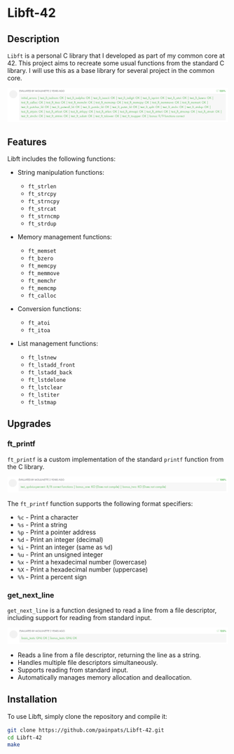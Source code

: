# Libft-42

## Description

`Libft` is a personal C library that I developed as part of my common core at 42. This project aims to recreate some usual functions from the standard C library. I will use this as a base library for several project in the common core.

![Libft results](Assets/libft.png)
 
## Features

Libft includes the following functions:

- String manipulation functions:
  - `ft_strlen`
  - `ft_strcpy`
  - `ft_strncpy`
  - `ft_strcat`
  - `ft_strncmp`
  - `ft_strdup`
  
- Memory management functions:
  - `ft_memset`
  - `ft_bzero`
  - `ft_memcpy`
  - `ft_memmove`
  - `ft_memchr`
  - `ft_memcmp`
  - `ft_calloc`
  
- Conversion functions:
  - `ft_atoi`
  - `ft_itoa`
  
- List management functions:
  - `ft_lstnew`
  - `ft_lstadd_front`
  - `ft_lstadd_back`
  - `ft_lstdelone`
  - `ft_lstclear`
  - `ft_lstiter`
  - `ft_lstmap`

## Upgrades

### ft_printf
`ft_printf` is a custom implementation of the standard `printf` function from the C library.

![ft_printf results](Assets/ft_printf.png)

The `ft_printf` function supports the following format specifiers:

- `%c` - Print a character
- `%s` - Print a string
- `%p` - Print a pointer address
- `%d` - Print an integer (decimal)
- `%i` - Print an integer (same as `%d`)
- `%u` - Print an unsigned integer
- `%x` - Print a hexadecimal number (lowercase)
- `%X` - Print a hexadecimal number (uppercase)
- `%%` - Print a percent sign


### get_next_line
`get_next_line` is a function designed to read a line from a file descriptor, including support for reading from standard input.

![gnl results](Assets/gnl.png)

- Reads a line from a file descriptor, returning the line as a string.
- Handles multiple file descriptors simultaneously.
- Supports reading from standard input.
- Automatically manages memory allocation and deallocation.


## Installation

To use Libft, simply clone the repository and compile it:

```bash
git clone https://github.com/painpats/Libft-42.git
cd Libft-42
make
